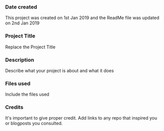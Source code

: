 ### Date created
This project was created on 1st Jan 2019 and the ReadMe file was updated on 2nd Jan 2019

### Project Title
Replace the Project Title

### Description
Describe what your project is about and what it does

### Files used
Include the files used

### Credits
It's important to give proper credit. Add links to any repo that inspired you or blogposts you consulted.

